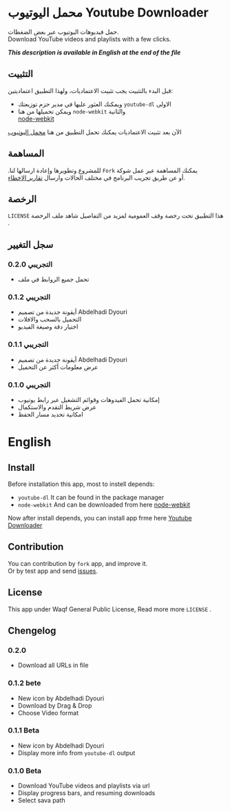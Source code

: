 # محمل اليوتيوب Youtube Downloader

حمل فيديوهات اليوتيوب عبر بعض الضغطات.  
Download YouTube videos and playlists with a few clicks.

***This description is available in English at the end of the file***


## التثبيت

قبل البدء بالتثبيت يجب تثبيت الاعتماديات، ولهذا التطبيق اعتماديتين:

- ‫الاولى `youtube-dl` ويمكنك العثور عليها في مدير حزم توزيعتك‬
- ‫والثانية `node-webkit` ويمكن تحميلها من هنا‬  
    [node-webkit][nw-dl]

الآن بعد تثبيت الاعتماديات يمكنك تحمل التطبيق من هنا
[محمل اليوتيوب][ydu-dl]

## المساهمة

‫يمكنك المساهمة عبر عمل شوكة `Fork` للمشروع وتطويرها وإعادة ارسالها لنا.‬  
أو عن طريق تجريب البرنامج في مختلف الحالات وارسال [تقارير الاخطاء][issues].

## الرخصة

‫هذا التطبيق تحت رخصة وقف العمومية لمزيد من التفاصيل شاهد ملف الرخصة `LICENSE` .‬

## سجل التغيير

### 0.2.0 التجريبي

 - تحمل جميع الروابط في ملف

### 0.1.2 التجريبي

 - أيقونة جديدة من تصميم Abdelhadi Dyouri
 - التحميل بالسحب والافلات
 - اختيار دقة وصيغة الفيديو

### 0.1.1 التجريبي

 - أيقونة جديدة من تصميم Abdelhadi Dyouri
- عرض معلومات أكثر عن التحميل

### 0.1.0 التجريبي

- إمكانية تحمل الفيدوهات وقوائم التشغيل عبر رابط يوتيوب
- عرض شريط التقدم والاستكمال
- امكانية تحديد مسار الحفظ

# English

## Install

Before installation this app, most to instell depends:

- `youtube-dl` It can be found in the package manager
- `node-webkit` And can be downloaded from here
    [node-webkit][nw-dl]

Now after install depends, you can install app frme here
    [Youtube Downloader][ydu-dl]

## Contribution

You can contribution by `fork` app, and improve it.  
Or by test app and send [issues][issues].

## License

This app under Waqf General Public License, Read more more `LICENSE` .

## Chengelog

### 0.2.0

 - Download all URLs in file

### 0.1.2 bete

 - New icon by  Abdelhadi Dyouri 
 - Download by Drag & Drop
 - Choose Video format

### 0.1.1 Beta

 - New icon by  Abdelhadi Dyouri 
 - Display more info from `youtube-dl` output


### 0.1.0 Beta

 - Download YouTube videos and playlists via url
 - Display progress bars, and resuming downloads
 - Select sava path



 [nw-dl]: https://www.dropbox.com/sh/0m8ns5pekynkn00/zoOtXAFcOz
 [ydu-dl]: https://www.dropbox.com/sh/im3ck4fknyqkh6p/Y-Q3R8ORpo
 [issues]: http://github.com/alaa13212/youtube-dl-ui/issues